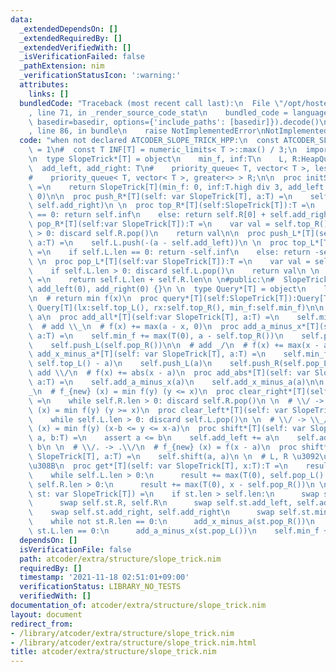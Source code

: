 ```yaml
---
data:
  _extendedDependsOn: []
  _extendedRequiredBy: []
  _extendedVerifiedWith: []
  _isVerificationFailed: false
  _pathExtension: nim
  _verificationStatusIcon: ':warning:'
  attributes:
    links: []
  bundledCode: "Traceback (most recent call last):\n  File \"/opt/hostedtoolcache/Python/3.10.7/x64/lib/python3.10/site-packages/onlinejudge_verify/documentation/build.py\"\
    , line 71, in _render_source_code_stat\n    bundled_code = language.bundle(stat.path,\
    \ basedir=basedir, options={'include_paths': [basedir]}).decode()\n  File \"/opt/hostedtoolcache/Python/3.10.7/x64/lib/python3.10/site-packages/onlinejudge_verify/languages/nim.py\"\
    , line 86, in bundle\n    raise NotImplementedError\nNotImplementedError\n"
  code: "when not declared ATCODER_SLOPE_TRICK_HPP:\n  const ATCODER_SLOPE_TRICK_HPP*\
    \ = 1\n#  const T INF[T] = numeric_limits< T >::max() / 3;\n  import heapqueue\n\
    \n  type SlopeTrick*[T] = object\n    min_f, inf:T\n    L, R:HeapQueue[T]\n  \
    \  add_left, add_right: T\n#    priority_queue< T, vector< T >, less<> > L;\n\
    #    priority_queue< T, vector< T >, greater<> > R;\n\n  proc initSlopeTrick*[T]():SlopeTrick[T]\
    \ =\n    return SlopeTrick[T](min_f: 0, inf:T.high div 3, add_left: 0, add_right:\
    \ 0)\n\n  proc push_R*[T](self: var SlopeTrick[T], a:T) =\n    self.R.push(a -\
    \ self.add_right)\n \n  proc top_R*[T](self:SlopeTrick[T]):T =\n    if self.R.len\
    \ == 0: return self.inf\n    else: return self.R[0] + self.add_right\n \n  proc\
    \ pop_R*[T](self:var SlopeTrick[T]):T =\n    var val = self.top_R()\n    if self.R.len\
    \ > 0: discard self.R.pop()\n    return val\n\n  proc push_L*[T](self:var SlopeTrick[T],\
    \ a:T) =\n    self.L.push(-(a - self.add_left))\n \n  proc top_L*[T](self: SlopeTrick[T]):T\
    \ =\n    if self.L.len == 0: return -self.inf\n    else: return -self.L[0] + self.add_left\n\
    \ \n  proc pop_L*[T](self:var SlopeTrick[T]):T =\n    var val = self.top_L()\n\
    \    if self.L.len > 0: discard self.L.pop()\n    return val\n \n  proc len*[T](self:SlopeTrick[T]):int\
    \ =\n    return self.L.len + self.R.len\n \n#public:\n#  SlopeTrick() : min_f(0),\
    \ add_left(0), add_right(0) {}\n \n  type Query*[T] = object\n    lx*, rx*, min_f*:T\n\
    \n  # return min f(x)\n  proc query*[T](self:SlopeTrick[T]):Query[T] =\n    return\
    \ Query[T](lx:self.top_L(), rx:self.top_R(), min_f:self.min_f)\n\n  # f(x) +=\
    \ a\n  proc add_all*[T](self:var SlopeTrick[T], a:T) =\n    self.min_f += a\n\n\
    \  # add \\_\n  # f(x) += max(a - x, 0)\n  proc add_a_minus_x*[T](self: var SlopeTrick[T],\
    \ a:T) =\n    self.min_f += max(T(0), a - self.top_R())\n    self.push_R(a)\n\
    \    self.push_L(self.pop_R())\n\n  # add _/\n  # f(x) += max(x - a, 0)\n  proc\
    \ add_x_minus_a*[T](self: var SlopeTrick[T], a:T) =\n    self.min_f += max(T(0),\
    \ self.top_L() - a)\n    self.push_L(a)\n    self.push_R(self.pop_L())\n\n  #\
    \ add \\/\n  # f(x) += abs(x - a)\n  proc add_abs*[T](self: var SlopeTrick[T],\
    \ a:T) =\n    self.add_a_minus_x(a)\n    self.add_x_minus_a(a)\n\n  # \\/ -> \\\
    _\n  # f_{new} (x) = min f(y) (y <= x)\n  proc clear_right*[T](self: var SlopeTrick[T])\
    \ =\n    while self.R.len > 0: discard self.R.pop()\n \n  # \\/ -> _/\n  # f_{new}\
    \ (x) = min f(y) (y >= x)\n  proc clear_left*[T](self: var SlopeTrick[T]) =\n\
    \    while self.L.len > 0: discard self.L.pop()\n \n  # \\/ -> \\_/\n  # f_{new}\
    \ (x) = min f(y) (x-b <= y <= x-a)\n  proc shift*[T](self: var SlopeTrick[T],\
    \ a, b:T) =\n    assert a <= b\n    self.add_left += a\n    self.add_right +=\
    \ b\n \n  # \\/. -> .\\/\n  # f_{new} (x) = f(x - a)\n  proc shift*[T](self: var\
    \ SlopeTrick[T], a:T) =\n    self.shift(a, a)\n \n  # L, R \u3092\u7834\u58CA\u3059\
    \u308B\n  proc get*[T](self: var SlopeTrick[T], x:T):T =\n    result = self.min_f\n\
    \    while self.L.len > 0:\n      result += max(T(0), self.pop_L() - x)\n    while\
    \ self.R.len > 0:\n      result += max(T(0), x - self.pop_R())\n \n  proc merge*[T](self,\
    \ st: var SlopeTrick[T]) =\n    if st.len > self.len:\n      swap self.st.L, self.L\n\
    \      swap self.st.R, self.R\n      swap self.st.add_left, self.add_left\n  \
    \    swap self.st.add_right, self.add_right\n      swap self.st.min_f, self.min_f\n\
    \    while not st.R.len == 0:\n      add_x_minus_a(st.pop_R())\n    while not\
    \ st.L.len == 0:\n      add_a_minus_x(st.pop_L())\n    self.min_f += st.min_f\n"
  dependsOn: []
  isVerificationFile: false
  path: atcoder/extra/structure/slope_trick.nim
  requiredBy: []
  timestamp: '2021-11-18 02:51:01+09:00'
  verificationStatus: LIBRARY_NO_TESTS
  verifiedWith: []
documentation_of: atcoder/extra/structure/slope_trick.nim
layout: document
redirect_from:
- /library/atcoder/extra/structure/slope_trick.nim
- /library/atcoder/extra/structure/slope_trick.nim.html
title: atcoder/extra/structure/slope_trick.nim
---
```

